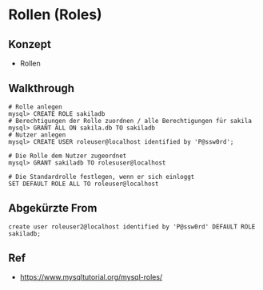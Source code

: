 # Rollen (Roles)

## Konzept 

  * Rollen 

## Walkthrough  

```
# Rolle anlegen 
mysql> CREATE ROLE sakiladb 
# Berechtigungen der Rolle zuordnen / alle Berechtigungen für sakila 
mysql> GRANT ALL ON sakila.db TO sakiladb 
# Nutzer anlegen 
mysql> CREATE USER roleuser@localhost identified by 'P@ssw0rd';

# Die Rolle dem Nutzer zugeordnet 
mysql> GRANT sakiladb TO rolesuser@localhost 

# Die Standardrolle festlegen, wenn er sich einloggt 
SET DEFAULT ROLE ALL TO roleuser@localhost

```

## Abgekürzte From 

```
create user roleuser2@localhost identified by 'P@ssw0rd' DEFAULT ROLE sakiladb;

```



## Ref
  * https://www.mysqltutorial.org/mysql-roles/


